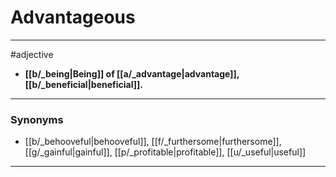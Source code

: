 # Advantageous
---
#adjective
- **[[b/_being|Being]] of [[a/_advantage|advantage]], [[b/_beneficial|beneficial]].**
---
### Synonyms
- [[b/_behooveful|behooveful]], [[f/_furthersome|furthersome]], [[g/_gainful|gainful]], [[p/_profitable|profitable]], [[u/_useful|useful]]
---
